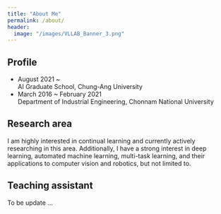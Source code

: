 ```yaml
---
title: "About Me"
permalink: /about/
header:
  image: "/images/VLLAB_Banner_3.png"
---
```



## Profile
- August 2021 ~<br>
  AI Graduate School, Chung-Ang University<br>
- March 2016 ~ February 2021<br>
  Department of Industrial Engineering, Chonnam National University 

## Research area
I am highly interested in continual learning and currently actively researching in this area. Additionally, I have a strong interest in deep learning, automated machine learning, multi-task learning, and their applications to computer vision and robotics, but not limited to.

## Teaching assistant
To be update ...
